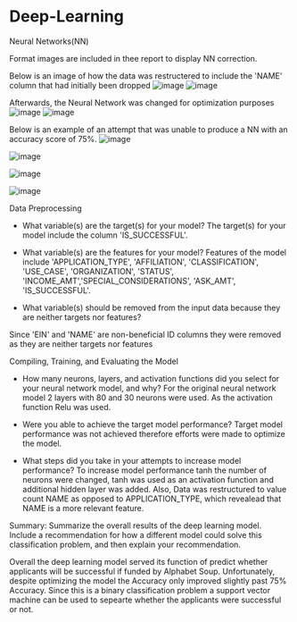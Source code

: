# Deep-Learning
Neural Networks(NN)

Format images are included in thee report to display NN correction. 

Below is an image of how the data was restructered to include the 'NAME' column that had initially been dropped
![image](https://github.com/aaquino137/Deep-Learning/assets/120290921/129812a1-058c-47ce-9a79-95930f93625c)
![image](https://github.com/aaquino137/Deep-Learning/assets/120290921/24a42c7c-fda6-4e36-a167-7c9b7bb0a0ab)

Afterwards, the Neural Network was changed for optimization purposes
![image](https://github.com/aaquino137/Deep-Learning/assets/120290921/98738500-491a-4619-94fb-ac9423e50e7e)
![image](https://github.com/aaquino137/Deep-Learning/assets/120290921/73c899a3-4ea2-4cc2-a023-645a3e3fa407)

Below is an example of an attempt that was unable to produce a NN with an accuracy score of 75%.
![image](https://github.com/aaquino137/Deep-Learning/assets/120290921/7f35ff14-382a-48dd-bc5d-580b69eab724)


![image](https://github.com/aaquino137/Deep-Learning/assets/120290921/99f44ac7-9a0f-4ec2-810f-7b7bb46b135f)



![image](https://github.com/aaquino137/Deep-Learning/assets/120290921/e317860e-2fd6-49eb-ae5e-dcd28866d6e3)

![image](https://github.com/aaquino137/Deep-Learning/assets/120290921/2d1c50cc-0b47-400a-b615-8fff4409ea47)



Data Preprocessing

- What variable(s) are the target(s) for your model?
The target(s) for your model include the column 'IS_SUCCESSFUL'.

- What variable(s) are the features for your model?
Features of the model include 'APPLICATION_TYPE', 'AFFILIATION', 'CLASSIFICATION', 'USE_CASE', 'ORGANIZATION', 'STATUS', 'INCOME_AMT','SPECIAL_CONSIDERATIONS', 'ASK_AMT', 'IS_SUCCESSFUL'.

- What variable(s) should be removed from the input data because they are neither targets nor features?

Since 'EIN' and 'NAME' are non-beneficial ID columns they were removed as they are neither targets nor features



Compiling, Training, and Evaluating the Model

- How many neurons, layers, and activation functions did you select for your neural network model, and why?
For the original neural network model 2 layers with 80 and 30 neurons were used. As the activation function Relu was used.

- Were you able to achieve the target model performance? 
Target model performance was not achieved therefore efforts were made to optimize the model.
- What steps did you take in your attempts to increase model performance?
To increase model performance tanh the number of neurons were changed, tanh was used as an activation function and additional hidden layer was added. Also, Data was restructured to value count NAME as opposed to APPLICATION_TYPE, which revealead that NAME is a more relevant feature.

 
Summary: Summarize the overall results of the deep learning model. Include a recommendation for how a different model could solve this classification problem, and then explain your recommendation.

Overall the deep learning model served its function of predict whether applicants will be successful if funded by Alphabet Soup. Unfortunately, despite optimizing the model the Accuracy only improved slightly past 75% Accuracy. Since this is a binary classification problem  a support vector machine can be used to sepearte whether the applicants were successful or not.



